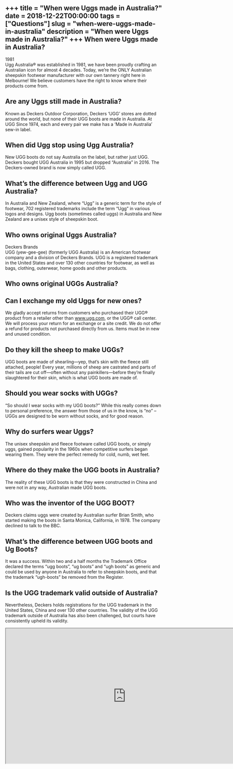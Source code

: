 +++
title = "When were Uggs made in Australia?"
date = 2018-12-22T00:00:00
tags = ["Questions"]
slug = "when-were-uggs-made-in-australia"
description = "When were Uggs made in Australia?"
+++
When were Uggs made in Australia?
---------------------------------

1981  
Ugg Australia® was established in 1981, we have been proudly crafting an Australian icon for almost 4 decades. Today, we’re the ONLY Australian sheepskin footwear manufacturer with our own tannery right here in Melbourne! We believe customers have the right to know where their products come from.

Are any Uggs still made in Australia?
-------------------------------------

Known as Deckers Outdoor Corporation, Deckers ‘UGG’ stores are dotted around the world, but none of their UGG boots are made in Australia. At UGG Since 1974, each and every pair we make has a ‘Made in Australia’ sew-in label.

When did Ugg stop using Ugg Australia?
--------------------------------------

New UGG boots do not say Australia on the label, but rather just UGG. Deckers bought UGG Australia in 1995 but dropped “Australia” in 2016. The Deckers-owned brand is now simply called UGG.

What’s the difference between Ugg and UGG Australia?
----------------------------------------------------

In Australia and New Zealand, where “Ugg” is a generic term for the style of footwear, 702 registered trademarks include the term “Ugg” in various logos and designs. Ugg boots (sometimes called uggs) in Australia and New Zealand are a unisex style of sheepskin boot.

Who owns original Uggs Australia?
---------------------------------

Deckers Brands  
UGG (yew-gee-gee) (formerly UGG Australia) is an American footwear company and a division of Deckers Brands. UGG is a registered trademark in the United States and over 130 other countries for footwear, as well as bags, clothing, outerwear, home goods and other products.

Who owns original UGGs Australia?
---------------------------------

Can I exchange my old Uggs for new ones?
----------------------------------------

We gladly accept returns from customers who purchased their UGG® product from a retailer other than www.ugg.com, or the UGG® call center. We will process your return for an exchange or a site credit. We do not offer a refund for products not purchased directly from us. Items must be in new and unused condition.

Do they kill the sheep to make UGGs?
------------------------------------

UGG boots are made of shearling—yep, that’s skin with the fleece still attached, people! Every year, millions of sheep are castrated and parts of their tails are cut off—often without any painkillers—before they’re finally slaughtered for their skin, which is what UGG boots are made of.

Should you wear socks with UGGs?
--------------------------------

“So should I wear socks with my UGG boots?” While this really comes down to personal preference, the answer from those of us in the know, is “no” – UGGs are designed to be worn without socks, and for good reason.

Why do surfers wear Uggs?
-------------------------

The unisex sheepskin and fleece footware called UGG boots, or simply uggs, gained popularity in the 1960s when competitive surfers began wearing them. They were the perfect remedy for cold, numb, wet feet.

Where do they make the UGG boots in Australia?
----------------------------------------------

The reality of these UGG boots is that they were constructed in China and were not in any way, Australian made UGG boots.

Who was the inventor of the UGG BOOT?
-------------------------------------

Deckers claims uggs were created by Australian surfer Brian Smith, who started making the boots in Santa Monica, California, in 1978. The company declined to talk to the BBC.

What’s the difference between UGG boots and Ug Boots?
-----------------------------------------------------

It was a success. Within two and a half months the Trademark Office declared the terms “ugg boots”, “ug boots” and “ugh boots” as generic and could be used by anyone in Australia to refer to sheepskin boots, and that the trademark “ugh-boots” be removed from the Register.

Is the UGG trademark valid outside of Australia?
------------------------------------------------

Nevertheless, Deckers holds registrations for the UGG trademark in the United States, China and over 130 other countries. The validity of the UGG trademark outside of Australia has also been challenged, but courts have consistently upheld its validity.

<iframe allow="accelerometer; autoplay; clipboard-write; encrypted-media; gyroscope; picture-in-picture" allowfullscreen="" class="__youtube_prefs__  epyt-is-override  no-lazyload" data-no-lazy="1" data-origheight="433" data-origwidth="770" data-skipgform_ajax_framebjll="" height="433" id="_ytid_30642" loading="lazy" src="https://www.youtube.com/embed/EYjUww1OmqM?enablejsapi=1&autoplay=0&cc_load_policy=0&cc_lang_pref=&iv_load_policy=1&loop=0&modestbranding=0&rel=1&fs=1&playsinline=0&autohide=2&theme=dark&color=red&controls=1&" title="YouTube player" width="770"></iframe>